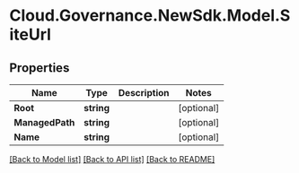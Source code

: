 # Cloud.Governance.NewSdk.Model.SiteUrl
## Properties

Name | Type | Description | Notes
------------ | ------------- | ------------- | -------------
**Root** | **string** |  | [optional] 
**ManagedPath** | **string** |  | [optional] 
**Name** | **string** |  | [optional] 

[[Back to Model list]](../README.md#documentation-for-models) [[Back to API list]](../README.md#documentation-for-api-endpoints) [[Back to README]](../README.md)

